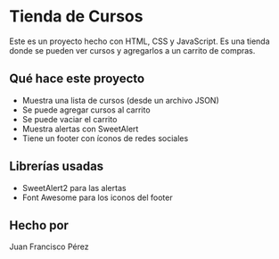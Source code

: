 # Tienda de Cursos

Este es un proyecto hecho con HTML, CSS y JavaScript. Es una tienda donde se pueden ver cursos y agregarlos a un carrito de compras.

## Qué hace este proyecto

- Muestra una lista de cursos (desde un archivo JSON)
- Se puede agregar cursos al carrito
- Se puede vaciar el carrito
- Muestra alertas con SweetAlert
- Tiene un footer con íconos de redes sociales

## Librerías usadas

- SweetAlert2 para las alertas
- Font Awesome para los iconos del footer


## Hecho por

Juan Francisco Pérez
